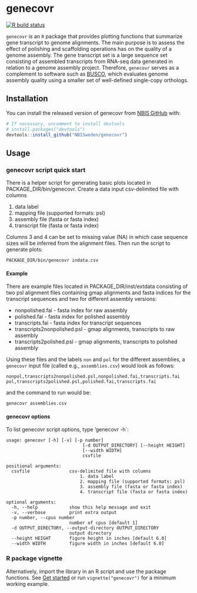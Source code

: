 
<!-- README.md is generated from README.Rmd with devtools::build_readme(). Please edit that file -->

# genecovr

<!-- badges: start -->

[![R build
status](https://github.com/NBISweden/genecovr/workflows/R-CMD-check/badge.svg)](https://github.com/NBISweden/genecovr/actions)
<!-- badges: end -->

`genecovr` is an `R` package that provides plotting functions that
summarize gene transcript to genome alignments. The main purpose is to
assess the effect of polishing and scaffolding operations has on the
quality of a genome assembly. The gene transcript set is a large
sequence set consisting of assembled transcripts from RNA-seq data
generated in relation to a genome assembly project. Therefore,
`genecovr` serves as a complement to software such as
[BUSCO](https://busco.ezlab.org/), which evaluates genome assembly
quality using a smaller set of well-defined single-copy orthologs.

## Installation

You can install the released version of genecovr from [NBIS
GitHub](https://github.com/nbis) with:

``` r
# If necessary, uncomment to install devtools
# install.packages("devtools")
devtools::install_github("NBISweden/genecovr")
```

## Usage

### genecovr script quick start

There is a helper script for generating basic plots located in
PACKAGE_DIR/bin/genecovr. Create a data input csv-delimited file with
columns

1.  data label
2.  mapping file (supported formats: psl)
3.  assembly file (fasta or fasta index)
4.  transcript file (fasta or fasta index)

Columns 3 and 4 can be set to missing value (NA) in which case sequence
sizes will be inferred from the alignment files. Then run the script to
generate plots:

``` shell
PACKAGE_DIR/bin/genecovr indata.csv
```

#### Example

There are example files located in PACKAGE_DIR/inst/extdata consisting
of two psl alignment files containing gmap alignments and fasta indices
for the transcript sequences and two for different assembly versions:

- nonpolished.fai - fasta index for raw assembly
- polished.fai - fasta index for polished assembly
- transcripts.fai - fasta index for transcript sequences
- transcripts2nonpolished.psl - gmap alignments, transcripts to raw
  assembly
- transcripts2polished.psl - gmap alignments, transcripts to polished
  assembly

Using these files and the labels `non` and `pol` for the different
assemblies, a `genecovr` input file (called e.g., `assemblies.csv`)
would look as follows:

    nonpol,transcripts2nonpolished.psl,nonpolished.fai,transcripts.fai
    pol,transcripts2polished.psl,polished.fai,transcripts.fai

and the command to run would be:

    genecovr assemblies.csv

#### genecovr options

To list genecovr script options, type ’genecovr -h\`:

    usage: genecovr [-h] [-v] [-p number]
                                 [-d OUTPUT_DIRECTORY] [--height HEIGHT]
                                 [--width WIDTH]
                                 csvfile

    positional arguments:
      csvfile               csv-delimited file with columns
                                1. data label
                                2. mapping file (supported formats: psl)
                                3. assembly file (fasta or fasta index)
                                4. transcript file (fasta or fasta index)

    optional arguments:
      -h, --help            show this help message and exit
      -v, --verbose         print extra output
      -p number, --cpus number
                            number of cpus [default 1]
      -d OUTPUT_DIRECTORY, --output-directory OUTPUT_DIRECTORY
                            output directory
      --height HEIGHT       figure height in inches [default 6.0]
      --width WIDTH         figure width in inches [default 6.0]

### R package vignette

Alternatively, import the library in an R script and use the package
functions. See [Get started](articles/genecovr.html) or run
`vignette("genecovr")` for a minimum working example.
